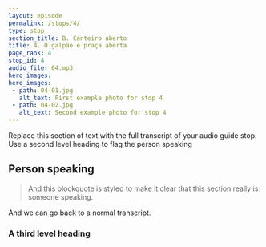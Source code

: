 ```yaml
---
layout: episode
permalink: /stops/4/
type: stop
section_title: B. Canteiro aberto
title: 4. O galpão é praça aberta
page_rank: 4
stop_id: 4
audio_file: 04.mp3
hero_images:
hero_images:
 - path: 04-01.jpg
   alt_text: First example photo for stop 4
 - path: 04-02.jpg
   alt_text: Second example photo for stop 4
---
```


Replace this section of text with the full transcript of your audio guide stop. Use a second level heading to flag the person speaking

## Person speaking

> And this blockquote is styled to make it clear that this section really is someone speaking.

And we can go back to a normal transcript.

### A third level heading

